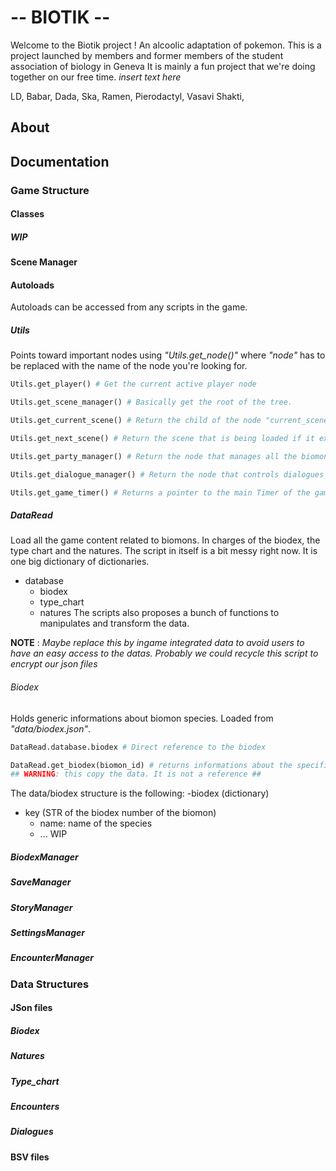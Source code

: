 # -- BIOTIK --
Welcome to the Biotik project ! 
An alcoolic adaptation of pokemon.
This is a project launched by members and former members of the student association of biology in Geneva
It is mainly a fun project that we're doing together on our free time.
*insert text here*

LD, Babar, Dada, Ska, Ramen, Pierodactyl, Vasavi Shakti,

## About

## Documentation

### Game Structure

#### Classes

##### WIP

#### Scene Manager

#### Autoloads
Autoloads can be accessed from any scripts in the game.
##### Utils
Points toward important nodes using *"Utils.get_node()"* where *"node"* has to be replaced with the name of the node you're looking for.

```python
Utils.get_player() # Get the current active player node

Utils.get_scene_manager() # Basically get the root of the tree.

Utils.get_current_scene() # Return the child of the node "current_scene" which happens to be the... Current scene.

Utils.get_next_scene() # Return the scene that is being loaded if it exists. Otherwise returns null object.

Utils.get_party_manager() # Return the node that manages all the biomon the player has.

Utils.get_dialogue_manager() # Return the node that controls dialogues

Utils.get_game_timer() # Returns a pointer to the main Timer of the game. 

```
##### DataRead
Load all the game content related to biomons. In charges of the biodex, the type chart and the natures. The script in itself is a bit messy right now. It is one big dictionary of dictionaries. 
- database
  - biodex
  - type_chart
  - natures
The scripts also proposes a bunch of functions to manipulates and transform the data.

**NOTE** : *Maybe replace this by ingame integrated data to avoid users to have an easy access to the datas. Probably we could recycle this script to encrypt our json files*

###### Biodex
Holds generic informations about biomon species. Loaded from *"data/biodex.json"*. 

```python
DataRead.database.biodex # Direct reference to the biodex

DataRead.get_biodex(biomon_id) # returns informations about the specified biomon. If no information it returns the whole biodex.
## WARNING: this copy the data. It is not a reference ##
```

The data/biodex structure is the following: 
-biodex (dictionary)
  - key (STR of the biodex number of the biomon)
    - name: name of the species
	- ... WIP

##### BiodexManager

##### SaveManager

##### StoryManager

##### SettingsManager

##### EncounterManager

### Data Structures

#### JSon files

##### Biodex

##### Natures

##### Type_chart

##### Encounters

##### Dialogues

#### BSV files


